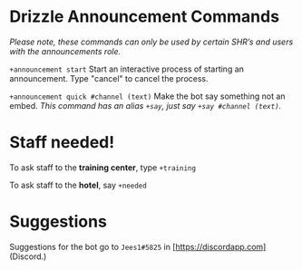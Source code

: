 # Drizzle Announcement Commands
*Please note, these commands can only be used by certain SHR’s and users with the announcements role.*


`+announcement start` Start an interactive process of starting an announcement. Type "cancel" to cancel the process.


`+announcement quick #channel (text)` Make the bot say something not an embed. *This command has an alias `+say`, just say `+say #channel (text)`.*

# Staff needed!

To ask staff to the **training center**, type `+training`

To ask staff to the **hotel**, say `+needed`


# Suggestions

Suggestions for the bot go to `Jees1#5825` in [https://discordapp.com] (Discord.)
